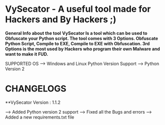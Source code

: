 # VySecator - A useful tool made for Hackers and By Hackers ;)
**General Info about the tool**
**VySecator Is a tool which can be used to Obfuscate your Python script. The tool comes with 3 Options. Obfuscate Python Script, Compile to EXE, Compile to EXE with Obfuscation.
3rd Options is the most used by Hackers who program their own Malware and want to make it FUD.**

SUPPORTED OS --> Windows and Linux
Python Version Support --> Python Version 2 

# CHANGELOGS
**VySecator Version : 1.1.2

 --> Added Python version 2 support
 --> Fixed all the Bugs and errors
 --> Added a new requirements.txt file
 
 
